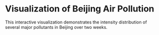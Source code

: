 # Visualization of Beijing Air Pollution

This interactive visualization demonstrates the intensity distribution of several major pollutants in Beijing over two weeks.
